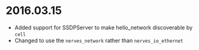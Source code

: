 # 2016.03.15

* Added support for SSDPServer to make hello_network discoverable by `cell`
* Changed to use the `nerves_network` rather than `nerves_io_ethernet`
